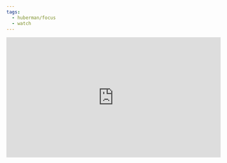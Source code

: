 ```yaml
---
tags:
  - huberman/focus
  - watch
---
```

<iframe width="560" height="315" src="https://www.youtube.com/embed/hFL6qRIJZ_Y?si=7M4VL3SkCAE7xrGL" title="YouTube video player" frameborder="0" allow="accelerometer; autoplay; clipboard-write; encrypted-media; gyroscope; picture-in-picture; web-share" allowfullscreen></iframe>